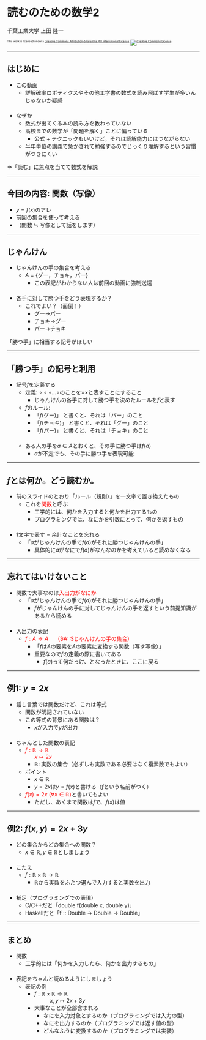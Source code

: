 $\newcommand{\V}[1]{\boldsymbol{#1}}$

# 読むのための数学2

千葉工業大学 上田 隆一

<p style="font-size:50%">
This work is licensed under a <a rel="license" href="http://creativecommons.org/licenses/by-sa/4.0/">Creative Commons Attribution-ShareAlike 4.0 International License</a>.
<a rel="license" href="http://creativecommons.org/licenses/by-sa/4.0/">
<img alt="Creative Commons License" style="border-width:0" src="https://i.creativecommons.org/l/by-sa/4.0/88x31.png" /></a>
</p>

---

## はじめに

* この動画
    * 詳解確率ロボティクスやその他工学書の数式を読み飛ばす学生が多いんじゃないか疑惑<br />　
* なぜか
    * 数式が出てくる本の読み方を教わっていない
    * 高校までの数学が「問題を解く」ことに偏っている
        * 公式 + テクニックもいいけど，それは読解能力にはつながらない
    * 半年単位の講義で急かされて勉強するのでじっくり理解するという習慣がつきにくい


$\Rightarrow$「読む」に焦点を当てて数式を解説

---

## 今回の内容: 関数（写像）

* $y = f(x)$のアレ
* 前回の集合を使って考える
* （関数 $\fallingdotseq$ 写像として話をします）

---

## じゃんけん

* じゃんけんの手の集合を考える
  * $A$ = {グー，チョキ，パー}
    * この表記がわからない人は前回の動画に強制送還<br />　
* 各手に対して勝つ手をどう表現するか？
  * これでよい？（面倒！）
    * グー$\rightarrow$パー
    * チョキ$\rightarrow$グー
    * パー$\rightarrow$チョキ

「勝つ手」に相当する記号がほしい

---

## 「勝つ手」の記号と利用

* 記号$f$を定義する
  * 定義: $\circ\circ\circ\dots\circ$のことを$\times\times$と表すことにすること
    * じゃんけんの各手に対して勝つ手を決めたルールを$f$と表す
  * $f$のルール: 
    * 「$f$(グー)」 と書くと、それは「パー」のこと
    * 「$f$(チョキ)」 と書くと、それは「グー」のこと
    * 「$f$(パー)」 と書くと、それは「チョキ」のこと<br />　
  * ある人の手を$a \in A$とおくと、その手に勝つ手は$f(a)$
    * $a$が不定でも、その手に勝つ手を表現可能

---


## $f$とは何か。どう読むか。

* 前のスライドのとおり「ルール（規則）」を一文字で置き換えたもの
  * これを<span style="color:red">関数</span>と呼ぶ
    * 工学的には、何かを入力すると何かを出力するもの
    * プログラミングでは、なにかを引数にとって、何かを返すもの<br />　
* 1文字で表す = 余計なことを忘れる
    * 「$a$がじゃんけんの手で$f(a)$がそれに勝つじゃんけんの手」
      * 具体的に$a$がなにで$f(a)$がなんなのかを考えていると読めなくなる

---

## 忘れてはいけないこと

* 関数で大事なのは<span style="color:red">入出力がなにか</span>
  * 「$a$がじゃんけんの手で$f(a)$がそれに勝つじゃんけんの手」
    * $f$がじゃんけんの手に対してじゃんけんの手を返すという前提知識があるから読める<br />　
* 入出力の表記
  * <span style="color:red">$f: A \rightarrow A \quad$（$A: $じゃんけんの手の集合）</span>
    * 「$f$は$A$の要素を$A$の要素に変換する関数（写す写像）」
    * 重要なので$f$の定義の際に書いてある
      * $f(a)$って何だっけ、となったときに、ここに戻る

---

## 例1: $y = 2x$

* 話し言葉では関数だけど、これは等式
  * 関数が明記されていない
  * この等式の背景にある関数は？
    * $x$が入力で$y$が出力<br />　
* ちゃんとした関数の表記
  * <span style="color:red">$f: \mathbb{R} \to \mathbb{R}$<br />
$\quad\ \ x \mapsto 2x$</span>
    * $\mathbb{R}$: 実数の集合（必ずしも実数である必要はなく複素数でもよい）
  * ポイント
    * $x \in \mathbb{R}$
    * $y = 2x$は$y = f(x)$と書ける（$f$という名前がつく）
  * <span style="color:red">$f(x) = 2x \ (\forall x \in \mathbb{R})$</span>と書いてもよい
    * ただし、あくまで関数は$f$で、$f(x)$は値

---

## 例2: $f(x,y) = 2x + 3y$

* どの集合からどの集合への関数？
  * $x \in \mathbb{R}, y \in \mathbb{R}$としましょう<br />　
* こたえ
  * $f: \mathbb{R}\times \mathbb{R} \to \mathbb{R}$
    * $\mathbb{R}$から実数をふたつ選んで入力すると実数を出力<br />　
* 補足（プログラミングでの表現）
  * C/C++だと「double f(double x, double y)」
  * Haskellだと「f :: Double -> Double -> Double」

---

## まとめ

* 関数
    * 工学的には「何かを入力したら、何かを出力するもの」<br />　
* 表記をちゃんと読めるようにしましょう
    * 表記の例
        * $f: \mathbb{R} \times \mathbb{R} \to \mathbb{R}$<br />$\quad\quad\ \ x,y \mapsto 2x+3y$
        * 大事なことが全部含まれる
            * なにを入力対象とするのか（プログラミングでは入力の型）
            * なにを出力するのか（プログラミングでは返す値の型）
            * どんなふうに変換するのか（プログラミングでは実装）

